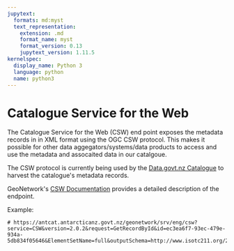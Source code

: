 ```yaml
---
jupytext:
  formats: md:myst
  text_representation:
    extension: .md
    format_name: myst
    format_version: 0.13
    jupytext_version: 1.11.5
kernelspec:
  display_name: Python 3
  language: python
  name: python3
---
```



# Catalogue Service for the Web

The Catalogue Service for the Web (CSW) end point exposes the metadata records in in XML format using the OGC CSW protocol. This makes it possible for other data aggegators/systems/data products to access and use the metadata and assocaited data in our catalgoue. 

The CSW protocol is currently being used by the [Data.govt.nz Catalogue](https://catalogue.data.govt.nz/dataset/?_organization_limit=0&organization=antarctica-new-zealand) to harvest the catalogue's metadata records.

GeoNetwork's [CSW Documentation](https://docs.geonetwork-opensource.org/4.4/api/csw/) provides a detailed description of the endpoint.

Example:  
```{code-cell}
# https://antcat.antarcticanz.govt.nz/geonetwork/srv/eng/csw?service=CSW&version=2.0.2&request=GetRecordById&id=ec3ea6f7-93ec-479e-934a-5db834f05646&ElementSetName=full&outputSchema=http://www.isotc211.org/2005/gmd
```
